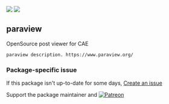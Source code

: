 [![](https://img.shields.io/chocolatey/v/paraview?color=green&label=pinode)](https://chocolatey.org/packages/paraview) [![](https://img.shields.io/chocolatey/dt/paraview)](https://chocolatey.org/packages/paraview)

## paraview
OpenSource post viewer for CAE
    
    paraview description. https://www.paraview.org/

### Package-specific issue
If this package isn't up-to-date for some days, [Create an issue](https://github.com/tunisiano187/Chocolatey-packages/issues/new/choose)

Support the package maintainer and [![Patreon](https://cdn.jsdelivr.net/gh/tunisiano187/Chocolatey-packages@d15c4e19c709e7148588d4523ffc6dd3cd3c7e5e/icons/patreon.png)](https://www.patreon.com/tunisiano)
